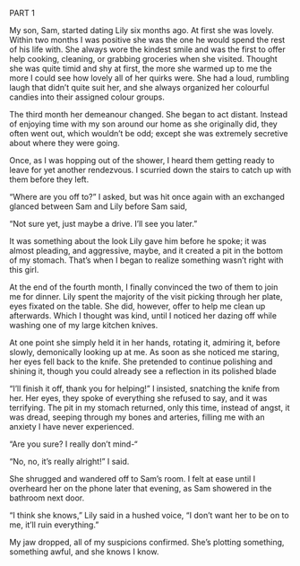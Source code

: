 PART 1

My son, Sam, started dating Lily six months ago. At first she was lovely. Within two months I was positive she was the one he would spend the rest of his life with. She always wore the kindest smile and was the first to offer help cooking, cleaning, or grabbing groceries when she visited. Thought she was quite timid and shy at first, the more she warmed up to me the more I could see how lovely all of her quirks were. She had a loud, rumbling laugh that didn’t quite suit her, and she always organized her colourful candies into their assigned colour groups.

The third month her demeanour changed. She began to act distant. Instead of enjoying time with my son around our home as she originally did, they often went out, which wouldn’t be odd; except she was extremely secretive about where they were going.

Once, as I was hopping out of the shower, I heard them getting ready to leave for yet another rendezvous. I scurried down the stairs to catch up with them before they left.

“Where are you off to?” I asked, but was hit once again with an exchanged glanced between Sam and Lily before Sam said,

“Not sure yet, just maybe a drive. I’ll see you later.”

It was something about the look Lily gave him before he spoke; it was almost pleading, and aggressive, maybe, and it created a pit in the bottom of my stomach. That’s when I began to realize something wasn’t right with this girl.

At the end of the fourth month, I finally convinced the two of them to join me for dinner. Lily spent the majority of the visit picking through her plate, eyes fixated on the table. She did, however, offer to help me clean up afterwards. Which I thought was kind, until I noticed her dazing off while washing one of my large kitchen knives. 

At one point she simply held it in her hands, rotating it, admiring it, before slowly, demonically looking up at me. As soon as she noticed me staring, her eyes fell back to the knife. She pretended to continue polishing and shining it, though you could already see a reflection in its polished blade 

“I’ll finish it off, thank you for helping!” I insisted, snatching the knife from her. Her eyes, they spoke of everything she refused to say, and it was terrifying. The pit in my stomach returned, only this time, instead of angst, it was dread, seeping through my bones and arteries, filling me with an anxiety I have never experienced. 

“Are you sure? I really don’t mind-“

“No, no, it’s really alright!” I said.

She shrugged and wandered off to Sam’s room. I felt at ease until I overheard her on the phone later that evening, as Sam showered in the bathroom next door.

“I think she knows,” Lily said in a hushed voice, “I don’t want her to be on to me, it’ll ruin everything.”

My jaw dropped, all of my suspicions confirmed. She’s plotting something, something awful, and she knows I know.